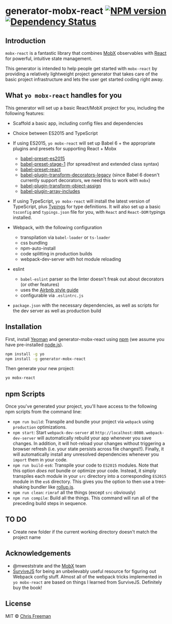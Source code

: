 # generator-mobx-react [![NPM version][npm-image]][npm-url] [![Dependency Status][daviddm-image]][daviddm-url]
>

## Introduction

`mobx-react` is a fantastic library that combines [MobX](https://github.com/mobxjs/mobx) observables with [React](https://facebook.github.io/react/) for powerful, intuitive state management.

This generator is intended to help people get started with `mobx-react` by providing a relatively lightweight project generator that takes care of the basic project infrastructure and lets the user get started coding right away.

## What `yo mobx-react` handles for you

This generator will set up a basic React/MobX project for you, including the following features:

  - Scaffold a basic app, including config files and dependencies
  - Choice between ES2015 and TypeScript
  - If using ES2015, `yo mobx-react` will set up Babel 6 + the appropriate plugins and presets for supporting React + Mobx
    - [babel-preset-es2015](http://babeljs.io/docs/plugins/preset-es2015/)
    - [babel-preset-stage-1](https://babeljs.io/docs/plugins/preset-stage-1/) (for spread/rest and extended class syntax)
    - [babel-preset-react](http://babeljs.io/docs/plugins/preset-react/)
    - [babel-plugin-transform-decorators-legacy](https://github.com/loganfsmyth/babel-plugin-transform-decorators-legacy) (since Babel 6 doesn't currently support decorators, we need this to work with `mobx`)
    - [babel-plugin-transform-object-assign](http://babeljs.io/docs/plugins/transform-object-assign/)
    - [babel-plugin-array-includes](https://github.com/stoeffel/babel-plugin-array-includes)
  - If using TypeScript, `yo mobx-react` will install the latest version of TypeScript, plus [Typings](https://github.com/typings/typings) for type definitions. It will also set up a basic `tsconfig` and `typings.json` file for you, with `React` and `React-DOM` typings installed.

- Webpack, with the following configuration
    - transpilation via `babel-loader` or `ts-loader`
    - css bundling
    - npm-auto-install
    - code splitting in production builds
    - webpack-dev-server with hot module reloading
- eslint
    - `babel-eslint` parser so the linter doesn't freak out about decorators (or other features)
    - uses the [Airbnb style guide](https://github.com/airbnb/javascript)
    - configurable via `.eslintrc.js`
- `package.json` with the necessary dependencies, as well as scripts for the dev server as well as production build

## Installation

First, install [Yeoman](http://yeoman.io) and generator-mobx-react using [npm](https://www.npmjs.com/) (we assume you have pre-installed [node.js](https://nodejs.org/)).

```bash
npm install -g yo
npm install -g generator-mobx-react
```

Then generate your new project:

```bash
yo mobx-react
```

## npm Scripts

Once you've generated your project, you'll have access to the following npm scripts from the command line:

- `npm run build`: Transpile and bundle your project via `webpack` using `production` optimizations.
- `npm start`: Start `webpack-dev-server` at `http://localhost:8080`. `webpack-dev-server` will automatically rebuild your app whenever you save changes. In addition, it will hot-reload your changes without triggering a browser refresh (i.e. your state persists across file changes!!). Finally, it will automatically install any unresolved dependencies whenever you `import` them in your code.
- `npm run build-es6`: Transpile your code to `ES2015` modules. Note that this option *does not* bundle or optimize your code. Instead, it simply transpiles each module in your `src` directory into a corresponding `ES2015` module in the `es6` directory. This gives you the option to then use a tree-shaking bundler like [rollup.js](http://rollupjs.org).
- `npm run clean`: `rimraf` all the things (except `src` obviously)
- `npm run compile`: Build all the things. This command will run all of the preceding build steps in sequence.

## TO DO

- Create new folder if the current working directory doesn't match the project name

## Acknowledgements
- @mweststrate and the [MobX](https://github.com/mobxjs/mobx) team
- [SurviveJS](http://survivejs.com/) for being an unbelievably useful resource for figuring out Webpack config stuff. Almost all of the webpack tricks implemented in `yo mobx-react` are based on things I learned from SurviveJS. Definitely buy the book!

## License

MIT © [Chris Freeman]()


[npm-image]: https://badge.fury.io/js/generator-mobx-react.svg
[npm-url]: https://npmjs.org/package/generator-mobx-react
[travis-image]: https://travis-ci.org/cafreeman/generator-mobx-react.svg?branch=master
[travis-url]: https://travis-ci.org/cafreeman/generator-mobx-react
[daviddm-image]: https://david-dm.org/cafreeman/generator-mobx-react.svg?theme=shields.io
[daviddm-url]: https://david-dm.org/cafreeman/generator-mobx-react
